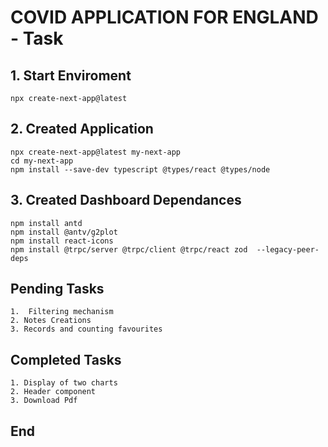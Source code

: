 # COVID APPLICATION FOR ENGLAND - Task

## 1. Start Enviroment

```
npx create-next-app@latest

```



## 2. Created Application

```
npx create-next-app@latest my-next-app
cd my-next-app
npm install --save-dev typescript @types/react @types/node

```

## 3. Created Dashboard Dependances

```
npm install antd
npm install @antv/g2plot
npm install react-icons
npm install @trpc/server @trpc/client @trpc/react zod  --legacy-peer-deps

```

## Pending Tasks

```
1.  Filtering mechanism
2. Notes Creations
3. Records and counting favourites
```

## Completed Tasks

```
1. Display of two charts
2. Header component
3. Download Pdf

```

## End
